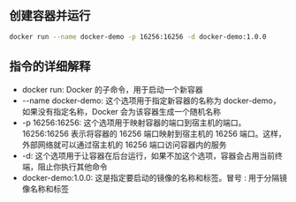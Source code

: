 ## 创建容器并运行

```bash
docker run --name docker-demo -p 16256:16256 -d docker-demo:1.0.0
```

## 指令的详细解释

- docker run: Docker 的子命令，用于启动一个新容器
- --name docker-demo: 这个选项用于指定新容器的名称为 docker-demo，如果没有指定名称，Docker 会为该容器生成一个随机名称
- -p 16256:16256: 这个选项用于映射容器的端口到宿主机的端口。16256:16256 表示将容器的 16256 端口映射到宿主机的 16256
  端口。这样，外部网络就可以通过宿主机的 16256 端口访问容器内的服务
- -d: 这个选项用于让容器在后台运行，如果不加这个选项，容器会占用当前终端，阻止你执行其他命令
- docker-demo:1.0.0: 这是指定要启动的镜像的名称和标签。冒号 : 用于分隔镜像名称和标签

